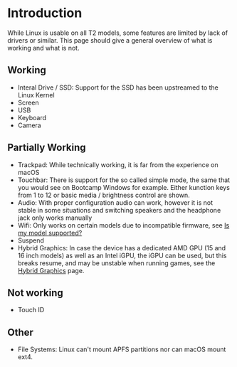 # Introduction

While Linux is usable on all T2 models, some features are limited by lack of drivers or similar. This page should give a general overview of what is working and what is not.

## Working

- Interal Drive / SSD: Support for the SSD has been upstreamed to the Linux Kernel
- Screen
- USB
- Keyboard
- Camera

## Partially Working

- Trackpad: While technically working, it is far from the experience on macOS
- Touchbar: There is support for the so called simple mode, the same that you would see on Bootcamp Windows for example. Either kunction keys from 1 to 12 or basic media / brightness control are shown.
- Audio: With proper configuration audio can work, however it is not stable in some situations and switching speakers and the headphone jack only works manually
- Wifi: Only works on certain models due to incompatible firmware, see [Is my model supported?](https://wiki.t2linux.org/guides/wifi/#is-my-model-supported)
- Suspend
- Hybrid Graphics: In case the device has a dedicated AMD GPU (15 and 16 inch models) as well as an Intel iGPU, the iGPU can be used, but this breaks resume, and may be unstable when running games, see the [Hybrid Graphics](https://wiki.t2linux.org/guides/hybrid-graphics/) page.

## Not working

- Touch ID

## Other

- File Systems: Linux can't mount APFS partitions nor can macOS mount ext4.
